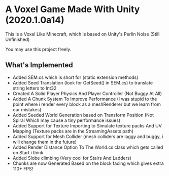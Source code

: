 A Voxel Game Made With Unity (2020.1.0a14)
========================================

This is a Voxel Like Minecraft, which is based on Unity's Perlin Noise (Still Unfinished)

You may use this project freely.

What's Implemented
------------------
- Added SEM.cs which is short for (static extension methods)
- Added Seed Translation (look for GetSeed() in SEM.cs) to translate string letters to Int32
- Created A Solid Player Physics And Player Controller (Not Buggy At All)
- Added A Chunk System To Improve Performance (I was stupid to the point where i render every block as a meshRenderer but we learn from our mistakes)
- Added Seeded World Generation based on Transform Position (Not Spiral Which may cause a tiny performance issues)
- Added Support for Texture Importing to Simulate texture packs And UV Mapping
(Texture packs are in the StreamingAssets path)
- Added Support for Mesh Collider (mesh colliders are laggy and buggy, i will change them in the future)
- Added Render Distance Option To The World.cs class which gets called on Start i think
- Added Slobe climbing (Very cool for Stairs And Ladders)
- Chunks are now Generated Based on the block facing which gives extra 110+ FPS!
